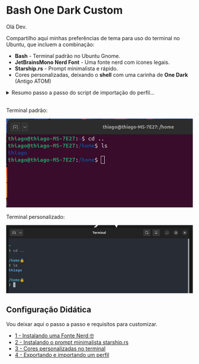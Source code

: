 # Bash One Dark Custom

Olá Dev.

Compartilho aqui minhas preferências de tema para uso do terminal no Ubuntu, que incluem a combinação:

- **Bash** - Terminal padrão no Ubuntu Gnome.
- **JetBrainsMono Nerd Font** - Uma fonte nerd com ícones legais.
- **Starship.rs** - Prompt minimalista e rápido.
- Cores personalizadas, deixando o **shell** com uma carinha de **One Dark** (Antigo ATOM)

<details>
<summary>Resumo passo a passo do script de importação do perfil...</summary>

```bash
#!/bin/bash

# Passo 1: Gera um UUID único e armazená-lo em uma variável
echo "Gerando um UUID único..."
UUID=$(uuidgen)
echo "UUID gerado: $UUID"
echo

# Passo 2: Importa o novo perfil usando o UUID gerado
# Substitua 'one_dark_profile.dconf' pelo caminho do seu arquivo de configuração de perfil
echo "Importando o perfil para o UUID $UUID..."
dconf load /org/gnome/terminal/legacy/profiles:/:$UUID/ < "profiles/one_dark_profile.dconf"
if [ $? -eq 0 ]; then
  echo "Perfil importado com sucesso!"
else
  echo "Erro ao importar o perfil. Verifique o arquivo one_dark_profile.dconf."
  exit 1
fi
echo

# Passo 3: Adiciona o UUID à lista de perfis
echo "Obtendo a lista atual de perfis..."
CURRENT_LIST=$(dconf read /org/gnome/terminal/legacy/profiles:/list)
if [ -z "$CURRENT_LIST" ]; then
  # Se a lista estiver vazia, criar uma nova com o UUID
  NEW_LIST="['$UUID']"
else
  # Adicionar o novo UUID à lista existente
  NEW_LIST=$(echo $CURRENT_LIST | sed "s/]/, '$UUID']/")
fi
echo

echo "Atualizando a lista de perfis com o novo UUID..."
dconf write /org/gnome/terminal/legacy/profiles:/list "$NEW_LIST"
if [ $? -eq 0 ]; then
  echo "Lista de perfis atualizada: $NEW_LIST"
else
  echo "Erro ao atualizar a lista de perfis."
  exit 1
fi
echo

# Passo 4: Define o novo UUID como perfil padrão
echo "Definindo o UUID $UUID como perfil padrão..."
dconf write /org/gnome/terminal/legacy/profiles:/default "'$UUID'"
if [ $? -eq 0 ]; then
  echo "Perfil $UUID definido como padrão com sucesso!"
else
  echo "Erro ao definir o perfil padrão."
  exit 1
fi
echo

echo "Processo concluído! Reinicie o GNOME Terminal para aplicar as alterações."
```

</details>
<br>

Terminal padrão:

![Terminal Padrão](docs/img/gnome-bash-terminal-before.png)

Terminal personalizado:

![Terminal Personalizado](docs/img/gnome-bash-terminal-after.png)

## Configuração Didática

Vou deixar aqui o passo a passo e requisitos para customizar.

- [1 - Instalando uma Fonte Nerd 🤓](docs/instalando-a-fonte-jetbrains-nerd-font.md)
- [2 - Instalando o prompt minimalista starship.rs](docs/instalando-o-starship.md)
- [3 - Cores personalizadas no terminal](docs/cores-personalizadas-no-terminal.md)
- [4 - Exportando e importando um perfil](docs/exportando-e-importando-um-perfil.md)
